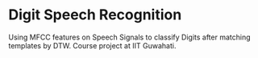# Digit Speech Recognition
Using MFCC features on Speech Signals to classify Digits after matching templates by DTW. 
Course project at IIT Guwahati.
